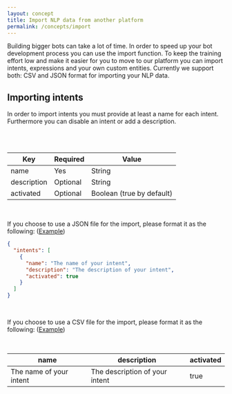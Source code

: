 ```yaml
---
layout: concept
title: Import NLP data from another platform
permalink: /concepts/import
---
```



Building bigger bots can take a lot of time. In order to speed up your bot development process you can use the import function. To keep the training effort low and make it easier for you to move to our platform you can import intents, expressions and your own custom entities.
Currently we support both: CSV and JSON format for importing your NLP data.

## Importing intents

In order to import intents you must provide at least a name for each intent. Furthermore you can disable an intent or add a description.

<br><br>

| Key                   | Required | Value
|-----------------------|----------|-------------------------------------------|
| name                  | Yes      | String                                    |
| description           | Optional | String                                    |
| activated             | Optional | Boolean (true by default)                 |

<br>

If you choose to use a JSON file for the import, please format it as the following:
(<a href="/assets/import-examples/intents.json" download>Example</a>)

~~~ json
{
  "intents": [
    {
      "name": "The name of your intent",
      "description": "The description of your intent",
      "activated": true
    }
  ]
}
~~~

<br>

If you choose to use a CSV file for the import, please format it as the following:
(<a href="/assets/import-examples/intents.csv" download>Example</a>)

<br>

| name                    | description                    | activated |
|-------------------------|--------------------------------|-----------|
| The name of your intent | The description of your intent | true      |

<br>

